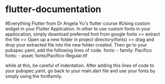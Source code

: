 # flutter-documentation
#Everything Flutter from Dr Angela Yu's flutter course
#Using custom widget in your Flutter Application.
  In other to use custom fonts in your appliocation, simply download preferred font from 
  google fonts >> extract the file >> Open up a new folder in project directory(fonts) >> drag and drop your extracted file into the new folder created.
  Then go to your pubspec.yaml, add the following lines of code.
  fonts:
      - family: Pacifico
        fonts:
          - asset: fonts/Pacifico-Regular.ttf
          
 while at this, be careful of indentation. After adding this lines of code to your pubspec.yaml, go back to your main.dart file and use your fonts by simply using the fontfamily.
